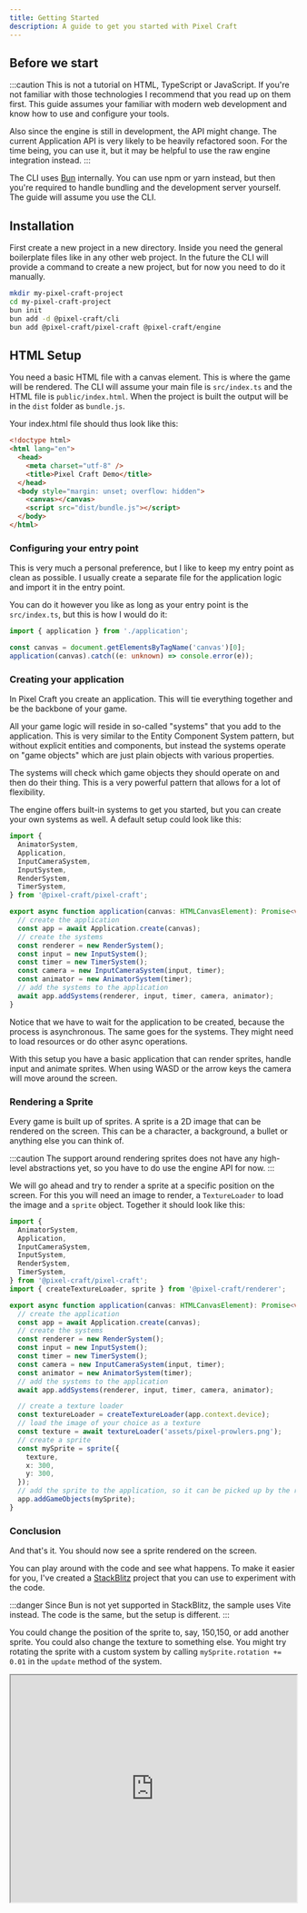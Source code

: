 ```yaml
---
title: Getting Started
description: A guide to get you started with Pixel Craft
---
```


## Before we start

:::caution
This is not a tutorial on HTML, TypeScript or JavaScript. If you're not familiar with those technologies
I recommend that you read up on them first. This guide assumes your familiar with modern web development and know how to use and configure your tools.

Also since the engine is still in development, the API might change. The current Application API is very likely to be heavily refactored soon.
For the time being, you can use it, but it may be helpful to use the raw engine integration instead.
:::

The CLI uses [Bun](https://bun.sh/) internally. You can use npm or yarn instead, but then you're required to handle bundling and the development server yourself.
The guide will assume you use the CLI.

## Installation

First create a new project in a new directory. Inside you need the general boilerplate files like in any other web project.
In the future the CLI will provide a command to create a new project, but for now you need to do it manually.

```bash
mkdir my-pixel-craft-project
cd my-pixel-craft-project
bun init
bun add -d @pixel-craft/cli
bun add @pixel-craft/pixel-craft @pixel-craft/engine
```

## HTML Setup

You need a basic HTML file with a canvas element. This is where the game will be rendered.
The CLI will assume your main file is `src/index.ts` and the HTML file is `public/index.html`.
When the project is built the output will be in the `dist` folder as `bundle.js`.

Your index.html file should thus look like this:

```html title="public/index.html"
<!doctype html>
<html lang="en">
  <head>
    <meta charset="utf-8" />
    <title>Pixel Craft Demo</title>
  </head>
  <body style="margin: unset; overflow: hidden">
    <canvas></canvas>
    <script src="dist/bundle.js"></script>
  </body>
</html>
```

### Configuring your entry point

This is very much a personal preference, but I like to keep my entry point as clean as possible.
I usually create a separate file for the application logic and import it in the entry point.

You can do it however you like as long as your entry point is the `src/index.ts`, but this is how I would do it:

```ts title="src/index.ts"
import { application } from './application';

const canvas = document.getElementsByTagName('canvas')[0];
application(canvas).catch((e: unknown) => console.error(e));
```

### Creating your application

In Pixel Craft you create an application. This will tie everything together and be the backbone of your game.

All your game logic will reside in so-called "systems" that you add to the application. This is very similar to the Entity Component System pattern,
but without explicit entities and components, but instead the systems operate on "game objects" which are just plain objects with various properties.

The systems will check which game objects they should operate on and then do their thing. This is a very powerful pattern that allows for a lot of flexibility.

The engine offers built-in systems to get you started, but you can create your own systems as well. A default setup could look like this:

```ts title="src/application.ts"
import {
  AnimatorSystem,
  Application,
  InputCameraSystem,
  InputSystem,
  RenderSystem,
  TimerSystem,
} from '@pixel-craft/pixel-craft';

export async function application(canvas: HTMLCanvasElement): Promise<void> {
  // create the application
  const app = await Application.create(canvas);
  // create the systems
  const renderer = new RenderSystem();
  const input = new InputSystem();
  const timer = new TimerSystem();
  const camera = new InputCameraSystem(input, timer);
  const animator = new AnimatorSystem(timer);
  // add the systems to the application
  await app.addSystems(renderer, input, timer, camera, animator);
}
```

Notice that we have to wait for the application to be created, because the process is asynchronous.
The same goes for the systems. They might need to load resources or do other async operations.

With this setup you have a basic application that can render sprites, handle input and animate sprites.
When using WASD or the arrow keys the camera will move around the screen.

### Rendering a Sprite

Every game is built up of sprites. A sprite is a 2D image that can be rendered on the screen. This can be a character, a background, a bullet or anything else you can think of.

:::caution
The support around rendering sprites does not have any high-level abstractions yet, so you have to do use the engine API for now.
:::

We will go ahead and try to render a sprite at a specific position on the screen. For this you will need an image to render, a `TextureLoader` to load the image and a `sprite` object.
Together it should look like this:

```ts title="src/application.ts" ins={9-12,26-37} collapse={2-7,15-24}
import {
  AnimatorSystem,
  Application,
  InputCameraSystem,
  InputSystem,
  RenderSystem,
  TimerSystem,
} from '@pixel-craft/pixel-craft';
import { createTextureLoader, sprite } from '@pixel-craft/renderer';

export async function application(canvas: HTMLCanvasElement): Promise<void> {
  // create the application
  const app = await Application.create(canvas);
  // create the systems
  const renderer = new RenderSystem();
  const input = new InputSystem();
  const timer = new TimerSystem();
  const camera = new InputCameraSystem(input, timer);
  const animator = new AnimatorSystem(timer);
  // add the systems to the application
  await app.addSystems(renderer, input, timer, camera, animator);

  // create a texture loader
  const textureLoader = createTextureLoader(app.context.device);
  // load the image of your choice as a texture
  const texture = await textureLoader('assets/pixel-prowlers.png');
  // create a sprite
  const mySprite = sprite({
    texture,
    x: 300,
    y: 300,
  });
  // add the sprite to the application, so it can be picked up by the render system
  app.addGameObjects(mySprite);
}
```

### Conclusion

And that's it. You should now see a sprite rendered on the screen.

You can play around with the code and see what happens. To make it easier for you, I've created a [StackBlitz](https://stackblitz.com/edit/vitejs-vite-5tbqtd?file=src%2Fmain.ts) project that you can use to experiment with the code.

:::danger
Since Bun is not yet supported in StackBlitz, the sample uses Vite instead. The code is the same, but the setup is different.
:::

You could change the position of the sprite to, say, 150,150, or add another sprite. You could also change the texture to something else.
You might try rotating the sprite with a custom system by calling `mySprite.rotation += 0.01` in the `update` method of the system.

<iframe width="100%" style="height: 400px !important" src="https://stackblitz.com/edit/vitejs-vite-upvica?embed=1&file=src%2Fapplication.ts"></iframe>
